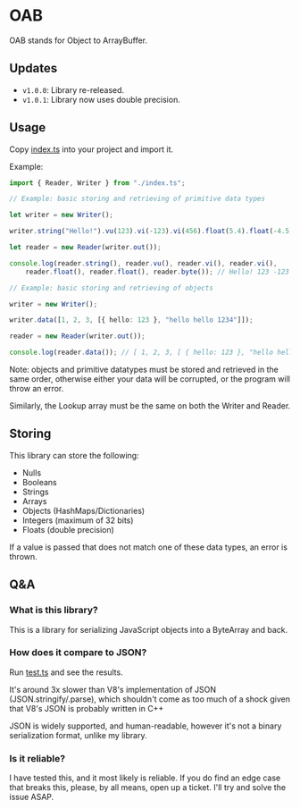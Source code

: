 # OAB

OAB stands for Object to ArrayBuffer.

## Updates

* `v1.0.0`: Library re-released.
* `v1.0.1`: Library now uses double precision.

## Usage

Copy [index.ts](./index.ts) into your project and import it.

Example:

```ts
import { Reader, Writer } from "./index.ts";

// Example: basic storing and retrieving of primitive data types

let writer = new Writer();

writer.string("Hello!").vu(123).vi(-123).vi(456).float(5.4).float(-4.5).byte(234);

let reader = new Reader(writer.out());

console.log(reader.string(), reader.vu(), reader.vi(), reader.vi(),
    reader.float(), reader.float(), reader.byte()); // Hello! 123 -123 456 5.4 -4.5 234

// Example: basic storing and retrieving of objects

writer = new Writer();

writer.data([1, 2, 3, [{ hello: 123 }, "hello hello 1234"]]);

reader = new Reader(writer.out());

console.log(reader.data()); // [ 1, 2, 3, [ { hello: 123 }, "hello hello 1234" ] ]
```

Note: objects and primitive datatypes must be stored and retrieved in the same order, otherwise either your data will be corrupted, or the program will throw an error.

Similarly, the Lookup array must be the same on both the Writer and Reader.

## Storing

This library can store the following:

* Nulls
* Booleans
* Strings
* Arrays
* Objects (HashMaps/Dictionaries) 
* Integers (maximum of 32 bits)
* Floats (double precision)

If a value is passed that does not match one of these data types, an error is thrown.

## Q&A

### What is this library?

This is a library for serializing JavaScript objects into a ByteArray and back.

### How does it compare to JSON?

Run [test.ts](./test.ts) and see the results.

It's around 3x slower than V8's implementation of JSON (JSON.stringify/.parse), which shouldn't come as too much of a shock given that V8's JSON is probably written in C++

JSON is widely supported, and human-readable, however it's not a binary serialization format, unlike my library.

### Is it reliable?

I have tested this, and it most likely is reliable. If you do find an edge case that breaks this, please, by all means, open up a ticket. I'll try and solve the issue ASAP.